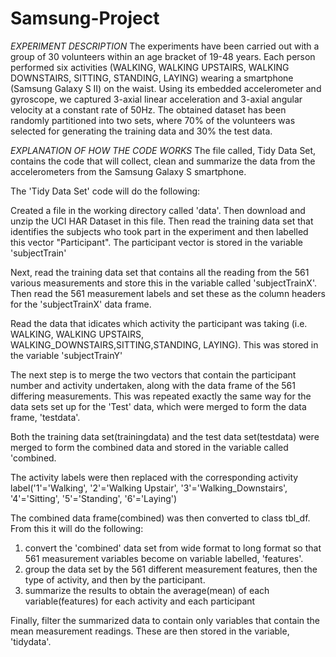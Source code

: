 Samsung-Project
===============

*EXPERIMENT DESCRIPTION*
The experiments have been carried out with a group of 30 volunteers within an age bracket of 19-48 years. Each person performed six activities (WALKING, WALKING UPSTAIRS, WALKING DOWNSTAIRS, SITTING, STANDING, LAYING) wearing a smartphone (Samsung Galaxy S II) on the waist. Using its embedded accelerometer and gyroscope, we captured 3-axial linear acceleration and 3-axial angular velocity at a constant rate of 50Hz. The obtained dataset has been randomly partitioned into two sets, where 70% of the volunteers was selected for generating the training data and 30% the test data.

*EXPLANATION OF HOW THE CODE WORKS*
The file called, Tidy Data Set, contains the code that will collect, clean and summarize the data from the accelerometers from the Samsung Galaxy S smartphone.

The 'Tidy Data Set' code will do the following:

Created a file in the working directory called 'data'. Then download and unzip the UCI HAR Dataset in this file. Then read the training data set that identifies the subjects who took part in the experiment and then labelled this vector "Participant". The participant vector is stored in the variable 'subjectTrain'

Next, read the training data set that contains all the reading from the 561 various measurements and store this in the variable called 'subjectTrainX'. Then read the 561 measurement labels and set these as the column headers for the 'subjectTrainX' data frame.

Read the data that idicates which activity the participant was taking (i.e. WALKING, WALKING UPSTAIRS, WALKING_DOWNSTAIRS,SITTING,STANDING, LAYING). This was stored in the variable 'subjectTrainY'

The next step is to merge the two vectors that contain the participant number and activity undertaken, along with the data frame of the 561 differing measurements.
This was repeated exactly the same way for the data sets set up for the 'Test' data, which were merged to form the data frame, 'testdata'.

Both the training data set(trainingdata) and the test data set(testdata) were merged to form the combined data and stored in the variable called 'combined.

The activity labels were then replaced with the corresponding activity label('1'='Walking', '2'='Walking Upstair', '3'='Walking_Downstairs', '4'='Sitting', '5'='Standing', '6'='Laying')

The combined data frame(combined) was then converted to class tbl_df. From this it will do the following:
  1. convert the 'combined' data set from wide format to long format so that 561 measurement variables become on variable labelled, 'features'.
  2. group the data set by the 561 different measurement features, then the type of activity, and then by the participant.
  3. summarize the results to obtain the average(mean) of each variable(features) for each activity and each participant
 
Finally, filter the summarized data to contain only variables that contain the mean measurement readings. These are then stored in the variable, 'tidydata'.
